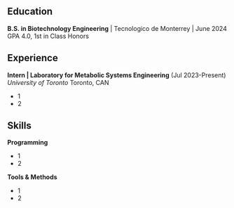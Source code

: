 ## Education
**B.S. in Biotechnology Engineering** | Tecnologico de Monterrey | June 2024
GPA 4.0, 1st in Class Honors

## Experience
**Intern | Laboratory for Metabolic Systems Engineering** (Jul 2023-Present)   
*University of Toronto* Toronto, CAN
- 1
- 2

## Skills
**Programming**
- 1
- 2

**Tools & Methods**
- 1
- 2
